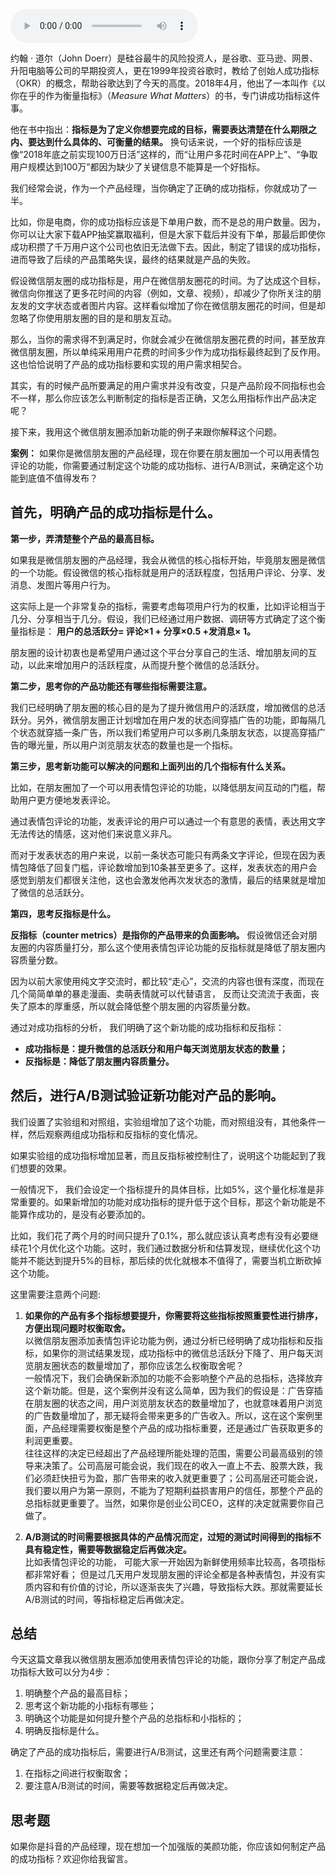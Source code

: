 <audio title="12 _ 制定产品成功指标" src="https://static001.geekbang.org/resource/audio/79/4f/79f07d2dd8a10fba8c2866b118bb834f.mp3" controls="controls"></audio> 
<p>约翰 · 道尔（John Doerr）是硅谷最牛的风险投资人，是谷歌、亚马逊、网景、升阳电脑等公司的早期投资人，更在1999年投资谷歌时，教给了创始人成功指标（OKR）的概念，帮助谷歌达到了今天的高度。2018年4月，他出了一本叫作《以你在乎的作为衡量指标》（<em>Measure What Matters</em>）的书，专门讲成功指标这件事。</p>
<p>他在书中指出：<strong>指标是为了定义你想要完成的目标，需要表达清楚在什么期限之内、要达到什么具体的、可衡量的结果。</strong> 换句话来说，一个好的指标应该是像“2018年底之前实现100万日活”这样的，而“让用户多花时间在APP上”、“争取用户规模达到100万”都因为缺少了关键信息不能算是一个好指标。</p>
<p><span class="orange">我们经常会说，作为一个产品经理，当你确定了正确的成功指标，你就成功了一半。</span></p>
<!-- [[[read_end]]] -->
<p>比如，你是电商，你的成功指标应该是下单用户数，而不是总的用户数量。因为，你可以让大家下载APP抽奖赢取福利，但是大家下载后并没有下单，那最后即使你成功积攒了千万用户这个公司也依旧无法做下去。因此，制定了错误的成功指标，进而导致了后续的产品策略失误，最终的结果就是产品的失败。</p>
<p>假设微信朋友圈的成功指标是，用户在微信朋友圈花的时间。为了达成这个目标，微信向你推送了更多花时间的内容（例如，文章、视频），却减少了你所关注的朋友发的文字状态或者图片内容。这样看似增加了你在微信朋友圈花的时间，但是却忽略了你使用朋友圈的目的是和朋友互动。</p>
<p>那么，当你的需求得不到满足时，你就会减少在微信朋友圈花费的时间，甚至放弃微信朋友圈，所以单纯采用用户花费的时间多少作为成功指标最终起到了反作用。这也恰恰说明了产品的成功指标要和实现的用户需求相契合。</p>
<p>其实，有的时候产品所要满足的用户需求并没有改变，只是产品阶段不同指标也会不一样，那么你应该怎么判断制定的指标是否正确，又怎么用指标作出产品决定呢？</p>
<p>接下来，我用这个微信朋友圈添加新功能的例子来跟你解释这个问题。</p>
<p><strong>案例：</strong> 如果你是微信朋友圈的产品经理，现在你要在朋友圈加一个可以用表情包评论的功能，你需要通过制定这个功能的成功指标、进行A/B测试，来确定这个功能到底值不值得发布？</p>
<h2 id="-">首先，明确产品的成功指标是什么。</h2>
<p><strong>第一步，弄清楚整个产品的最高目标。</strong></p>
<p>如果我是微信朋友圈的产品经理，我会从微信的核心指标开始，毕竟朋友圈是微信的一个功能。假设微信的核心指标就是用户的活跃程度，包括用户评论、分享、发消息、发图片等用户行为。</p>
<p>这实际上是一个非常复杂的指标，需要考虑每项用户行为的权重，比如评论相当于几分、分享相当于几分。假设，我们已经通过用户数据、调研等方式确定了这个衡量指标是： <strong>用户的总活跃分= 评论×1 + 分享×0.5 +发消息× 1。</strong></p>
<p>朋友圈的设计初衷也是希望用户通过这个平台分享自己的生活、增加朋友间的互动，以此来增加用户的活跃程度，从而提升整个微信的总活跃分。</p>
<p><strong>第二步，思考你的产品功能还有哪些指标需要注意。</strong></p>
<p>我们已经明确了朋友圈的核心目的是为了提升微信用户的活跃度，增加微信的总活跃分。另外，微信朋友圈正计划增加在用户发的状态间穿插广告的功能，即每隔几个状态就穿插一条广告，所以我们希望用户可以多刷几条朋友状态，以提高穿插广告的曝光量，所以用户浏览朋友状态的数量也是一个指标。</p>
<p><strong>第三步，思考新功能可以解决的问题和上面列出的几个指标有什么关系。</strong></p>
<p>比如，在朋友圈加了一个可以用表情包评论的功能，以降低朋友间互动的门槛，帮助用户更方便地发表评论。</p>
<p>通过表情包评论的功能，发表评论的用户可以通过一个有意思的表情，表达用文字无法传达的情感，这对他们来说意义非凡。</p>
<p>而对于发表状态的用户来说，以前一条状态可能只有两条文字评论，但现在因为表情包降低了回复门槛，评论数增加到10条甚至更多了。这样，发表状态的用户会感觉到朋友们都很关注他，这也会激发他再次发状态的激情，最后的结果就是增加了微信的总活跃分。</p>
<p><strong>第四，思考反指标是什么。</strong></p>
<p><strong>反指标（counter metrics）是指你的产品带来的负面影响。</strong> 假设微信还会对朋友圈的内容质量打分，那么这个使用表情包评论功能的反指标就是降低了朋友圈内容质量分数。</p>
<p>因为以前大家使用纯文字交流时，都比较“走心”，交流的内容也很有深度，而现在几个简简单单的暴走漫画、卖萌表情就可以代替语言， 反而让交流流于表面，丧失了原本的厚重感，所以就会降低整个朋友圈的内容质量分数。</p>
<p>通过对成功指标的分析， 我们明确了这个新功能的成功指标和反指标：</p>
<ul>
<li><strong>成功指标是：提升微信的总活跃分和用户每天浏览朋友状态的数量；</strong></li>
<li><strong>反指标是：降低了朋友圈内容质量分。</strong></li>
</ul>
<h2 id="-a-b-">然后，进行A/B测试验证新功能对产品的影响。</h2>
<p>我们设置了实验组和对照组，实验组增加了这个功能，而对照组没有，其他条件一样，然后观察两组成功指标和反指标的变化情况。</p>
<p>如果实验组的成功指标增加显著，而且反指标被控制住了，说明这个功能起到了我们想要的效果。</p>
<p>一般情况下， 我们会设定一个指标提升的具体目标，比如5%，这个量化标准是非常重要的。如果新增加的功能对成功指标的提升低于这个目标，那这个新功能是不能算作成功的，是没有必要添加的。</p>
<p>比如，我们花了两个月的时间只提升了0.1%，那么就应该认真考虑有没有必要继续花1个月优化这个功能。这时，我们通过数据分析和估算发现，继续优化这个功能并不能达到提升5%的目标，那后续的优化就根本不值得了，需要当机立断砍掉这个功能。</p>
<p>这里需要注意两个问题:</p>
<ol>
<li><p><strong>如果你的产品有多个指标想要提升，你需要将这些指标按照重要性进行排序，方便出现问题时权衡取舍。</strong><br>以微信朋友圈添加表情包评论功能为例，通过分析已经明确了成功指标和反指标，如果你的测试结果发现，成功指标中的微信总活跃分下降了、用户每天浏览朋友圈状态的数量增加了，那你应该怎么权衡取舍呢？<br>一般情况下，我们会确保新添加的功能不会影响整个产品的总指标，选择放弃这个新功能。但是，这个案例并没有这么简单，因为我们的假设是：广告穿插在朋友圈的状态之间，用户浏览朋友状态的数量增加了，也就意味着用户浏览的广告数量增加了，那无疑将会带来更多的广告收入。所以，这在这个案例里面，产品经理需要权衡是整个产品的成功指标重要，还是通过广告获取更多的利润更重要。<br>往往这样的决定已经超出了产品经理所能处理的范围，需要公司最高级别的领导来决策了。公司高层可能会说，我们现在的收入一直上不去、股票大跌，我们必须赶快扭亏为盈，那广告带来的收入就更重要了；公司高层还可能会说，我们要以用户为第一原则，不能为了短期利益损害用户的信任，那整个产品的总指标就更重要了。当然，如果你是创业公司CEO，这样的决定就需要你自己做了。</p>
</li>
<li><p><strong>A/B测试的时间需要根据具体的产品情况而定，过短的测试时间得到的指标不具有稳定性，需要等数据稳定后再做决定。</strong><br>比如表情包评论的功能， 可能大家一开始因为新鲜使用频率比较高，各项指标都非常好看； 但是过几天用户发现朋友圈的评论全都是各种表情包，并没有实质内容和有价值的讨论，所以逐渐丧失了兴趣，导致指标大跌。那就需要延长A/B测试的时间，等指标稳定后再做决定。</p>
</li>
</ol>
<h2 id="-">总结</h2>
<p>今天这篇文章我以微信朋友圈添加使用表情包评论的功能，跟你分享了制定产品成功指标大致可以分为4步：</p>
<ol>
<li>明确整个产品的最高目标；</li>
<li>思考这个新功能的小指标有哪些；</li>
<li>明确这个功能是如何提升整个产品的总指标和小指标的；</li>
<li>明确反指标是什么。</li>
</ol>
<p>确定了产品的成功指标后，需要进行A/B测试，这里还有两个问题需要注意：</p>
<ol>
<li>在指标之间进行权衡取舍；</li>
<li>要注意A/B测试的时间，需要等数据稳定后再做决定。</li>
</ol>
<h2 id="-">思考题</h2>
<p>如果你是抖音的产品经理，现在想加一个加强版的美颜功能，你应该如何制定产品的成功指标？欢迎你给我留言。</p>
<p></p>
